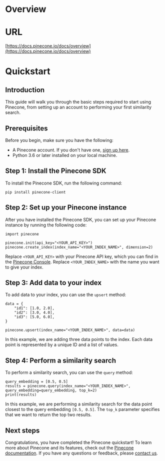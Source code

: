 # Overview

# URL
[https://docs.pinecone.io/docs/overview](https://docs.pinecone.io/docs/overview)

# Quickstart

## Introduction

This guide will walk you through the basic steps required to start using Pinecone, from setting up an account to performing your first similarity search.

## Prerequisites

Before you begin, make sure you have the following:

- A Pinecone account. If you don't have one, [sign up here](https://www.pinecone.io/start/).
- Python 3.6 or later installed on your local machine.

## Step 1: Install the Pinecone SDK

To install the Pinecone SDK, run the following command:

```
pip install pinecone-client

```

## Step 2: Set up your Pinecone instance

After you have installed the Pinecone SDK, you can set up your Pinecone instance by running the following code:

```
import pinecone

pinecone.init(api_key="<YOUR_API_KEY>")
pinecone.create_index(index_name="<YOUR_INDEX_NAME>", dimension=2)

```

Replace `<YOUR_API_KEY>` with your Pinecone API key, which you can find in the [Pinecone Console](https://www.pinecone.io/console/). Replace `<YOUR_INDEX_NAME>` with the name you want to give your index.

## Step 3: Add data to your index

To add data to your index, you can use the `upsert` method:

```
data = {
    "id1": [1.0, 2.0],
    "id2": [3.0, 4.0],
    "id3": [5.0, 6.0],
}

pinecone.upsert(index_name="<YOUR_INDEX_NAME>", data=data)

```

In this example, we are adding three data points to the index. Each data point is represented by a unique ID and a list of values.

## Step 4: Perform a similarity search

To perform a similarity search, you can use the `query` method:

```
query_embedding = [0.5, 0.5]
results = pinecone.query(index_name="<YOUR_INDEX_NAME>", query_embedding=query_embedding, top_k=2)
print(results)

```

In this example, we are performing a similarity search for the data point closest to the query embedding `[0.5, 0.5]`. The `top_k` parameter specifies that we want to return the top two results.

## Next steps

Congratulations, you have completed the Pinecone quickstart! To learn more about Pinecone and its features, check out the [Pinecone documentation](https://docs.pinecone.io/). If you have any questions or feedback, please [contact us](https://www.pinecone.io/contact/).